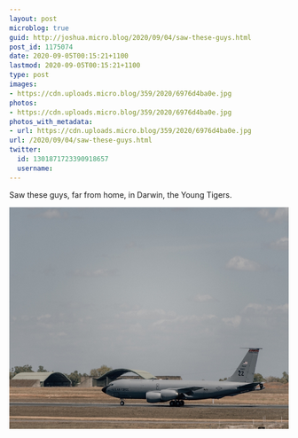 ```yaml
---
layout: post
microblog: true
guid: http://joshua.micro.blog/2020/09/04/saw-these-guys.html
post_id: 1175074
date: 2020-09-05T00:15:21+1100
lastmod: 2020-09-05T00:15:21+1100
type: post
images:
- https://cdn.uploads.micro.blog/359/2020/6976d4ba0e.jpg
photos:
- https://cdn.uploads.micro.blog/359/2020/6976d4ba0e.jpg
photos_with_metadata:
- url: https://cdn.uploads.micro.blog/359/2020/6976d4ba0e.jpg
url: /2020/09/04/saw-these-guys.html
twitter:
  id: 1301871723390918657
  username: 
---
```

Saw these guys, far from home, in Darwin, the Young Tigers.

<img src="uploads/2020/6976d4ba0e.jpg" width="600" height="400" alt="" />
